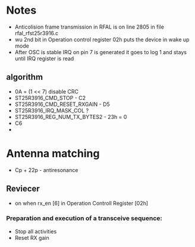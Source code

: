 # Notes
- Anticolision frame transmission in RFAL is on line 2805 in file rfal_rfst25r3916.c
- wu 2nd bit in Operation control register 02h puts the device in wake up mode
- After OSC is stable IRQ on pin 7 is generated it goes to log 1 and stays until IRQ register is read
## algorithm

- 0A = (1 << 7) disable CRC
- ST25R3916_CMD_STOP - C2
- ST25R3916_CMD_RESET_RXGAIN - D5 
- ST25R3916_IRQ_MASK_COL ? 
- ST25R3916_REG_NUM_TX_BYTES2 - 23h = 0
- C6
- 

# Antenna matching
- Cp + 22p - antiresonance
## Reviecer
- on when rx_en [6] in Operation Controll Register [02h]
### Preparation and execution of a transceive sequence:
- Stop all activities
- Reset RX gain